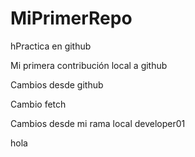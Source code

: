 # MiPrimerRepo

hPractica en github

Mi primera contribución local a github

Cambios desde github

Cambio fetch

Cambios desde mi rama local developer01

hola 
